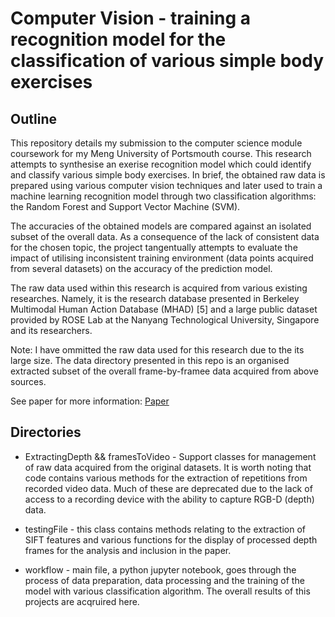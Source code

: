 # Computer Vision - training a recognition model for the classification of various simple body exercises 

## Outline
This repository details my submission to the computer science module coursework for my Meng University of Portsmouth course. This research attempts to synthesise an exerise recognition model which could identify and classify various simple body exercises. In brief, the obtained raw data is prepared using various computer vision techniques and later used to train a machine learning recognition model through two classification algorithms: the Random Forest and Support Vector Machine (SVM).

The accuracies of the obtained models are compared against an isolated subset of the overall data. 
As a consequence of the lack of consistent data for the chosen topic, the project tangentually attempts to evaluate the impact of utilising inconsistent training environment (data points acquired from several datasets) on the accuracy of the prediction model.

The raw data used within this research is acquired from various existing researches. Namely, it is the research database presented in Berkeley Multimodal Human Action Database (MHAD) [5] and a large public dataset provided by ROSE Lab at the Nanyang Technological
University, Singapore and its researchers.

Note: I have ommitted the raw data used for this research due to the its large size. The data directory presented in this repo is an organised extracted subset of the overall frame-by-framee data acquired from above sources.

See paper for more information: [Paper](https://github.com/ogrruz/computer-vision/blob/main/paper.pdf)

## Directories

* ExtractingDepth && framesToVideo - Support classes for management of raw data acquired from the original datasets. It is worth noting that code contains various methods for the extraction of repetitions from recorded video data.  Much of these are deprecated due to the lack of access to a recording device with the ability to capture RGB-D (depth) data.

* testingFile - this class contains methods relating to the extraction of SIFT features and various functions for the display of processed depth frames for the analysis and inclusion in the paper.

* workflow - main file, a python jupyter notebook, goes through the process of data preparation, data processing and the training of the model with various classification algorithm. The overall results of this projects are acqruired here. 
